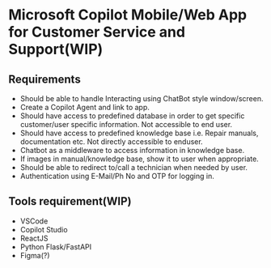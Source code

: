 # Microsoft Copilot Mobile/Web App for Customer Service and Support(WIP)

## Requirements

- Should be able to handle Interacting using ChatBot style window/screen.
- Create a Copilot Agent and link to app.
- Should have access to predefined database in order to get specific customer/user specific information. Not accessible to end user.
- Should have access to predefined knowledge base i.e. Repair manuals, documentation etc. Not directly accessible to enduser.
- Chatbot as a middleware to access information in knowledge base.
- If images in manual/knowledge base, show it to user when appropriate.
- Should be able to redirect to/call a technician when needed by user.
- Authentication using E-Mail/Ph No and OTP for logging in.

## Tools requirement(WIP)

- VSCode
- Copilot Studio
- ReactJS
- Python Flask/FastAPI
- Figma(?)
